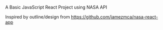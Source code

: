 A Basic JavaScript React Project using NASA API

Inspired by outline/design from https://github.com/jamezmca/nasa-react-app
